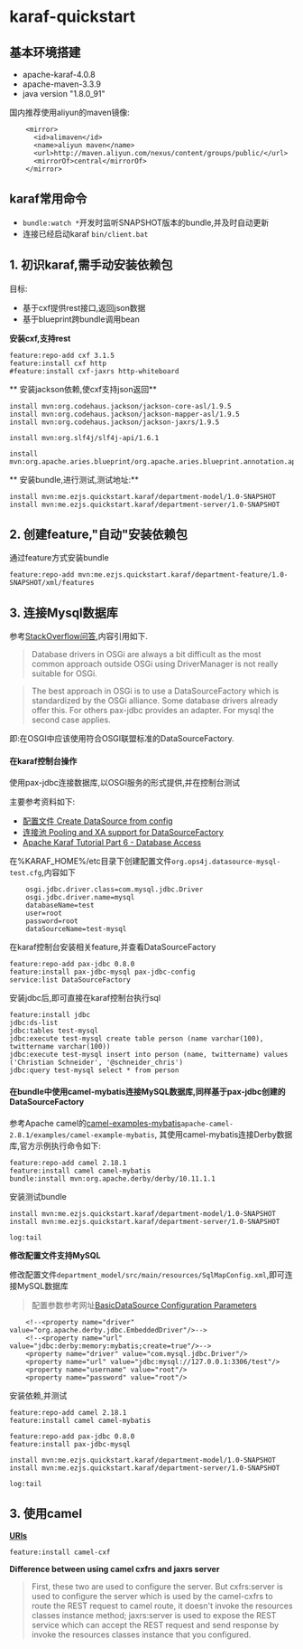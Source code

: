 # karaf-quickstart
## 基本环境搭建
* apache-karaf-4.0.8
* apache-maven-3.3.9
* java version "1.8.0_91"

国内推荐使用aliyun的maven镜像:
```
	<mirror>
      <id>alimaven</id>
      <name>aliyun maven</name>
      <url>http://maven.aliyun.com/nexus/content/groups/public/</url>
      <mirrorOf>central</mirrorOf>
    </mirror>
```

## karaf常用命令
* `bundle:watch *`开发时监听SNAPSHOT版本的bundle,并及时自动更新
* 连接已经启动karaf `bin/client.bat`

## 1. 初识karaf,需手动安装依赖包
目标:

* 基于cxf提供rest接口,返回json数据
* 基于blueprint跨bundle调用bean

**安装cxf,支持rest**

	feature:repo-add cxf 3.1.5
	feature:install cxf http
	#feature:install cxf-jaxrs http-whiteboard

** 安装jackson依赖,使cxf支持json返回**

	install mvn:org.codehaus.jackson/jackson-core-asl/1.9.5
	install mvn:org.codehaus.jackson/jackson-mapper-asl/1.9.5
	install mvn:org.codehaus.jackson/jackson-jaxrs/1.9.5

	install mvn:org.slf4j/slf4j-api/1.6.1

	install mvn:org.apache.aries.blueprint/org.apache.aries.blueprint.annotation.api/0.3

** 安装bundle,进行测试,测试地址:**

	install mvn:me.ezjs.quickstart.karaf/department-model/1.0-SNAPSHOT
	install mvn:me.ezjs.quickstart.karaf/department-server/1.0-SNAPSHOT

## 2. 创建feature,"自动"安装依赖包
通过feature方式安装bundle

	feature:repo-add mvn:me.ezjs.quickstart.karaf/department-feature/1.0-SNAPSHOT/xml/features

## 3. 连接Mysql数据库
参考[StackOverflow问答](http://stackoverflow.com/questions/31004170/com-mysql-jdbc-driver-not-found-by-bundle-in-karaf#answers),内容引用如下.

> Database drivers in OSGi are always a bit difficult as the most common approach outside OSGi using DriverManager is not really suitable for OSGi.

> The best approach in OSGi is to use a DataSourceFactory which is standardized by the OSGi alliance. Some database drivers already offer this. For others pax-jdbc provides an adapter. For mysql the second case applies.

即:在OSGI中应该使用符合OSGI联盟标准的DataSourceFactory.

#### 在karaf控制台操作
使用pax-jdbc连接数据库,以OSGI服务的形式提供,并在控制台测试

主要参考资料如下:

* [配置文件 Create DataSource from config](https://ops4j1.jira.com/wiki/display/PAXJDBC/Create+DataSource+from+config)
* [连接池 Pooling and XA support for DataSourceFactory](https://ops4j1.jira.com/wiki/display/PAXJDBC/Pooling+and+XA+support+for+DataSourceFactory)
* [Apache Karaf Tutorial Part 6 - Database Access](http://www.liquid-reality.de/display/liquid/2012/01/13/Apache+Karaf+Tutorial+Part+6+-+Database+Access)

在%KARAF_HOME%/etc目录下创建配置文件`org.ops4j.datasource-mysql-test.cfg`,内容如下
```
	osgi.jdbc.driver.class=com.mysql.jdbc.Driver
	osgi.jdbc.driver.name=mysql
	databaseName=test
	user=root
	password=root
	dataSourceName=test-mysql
```

在karaf控制台安装相关feature,并查看DataSourceFactory

	feature:repo-add pax-jdbc 0.8.0
	feature:install pax-jdbc-mysql pax-jdbc-config
	service:list DataSourceFactory

安装jdbc后,即可直接在karaf控制台执行sql

	feature:install jdbc
	jdbc:ds-list
	jdbc:tables test-mysql
	jdbc:execute test-mysql create table person (name varchar(100), twittername varchar(100))
	jdbc:execute test-mysql insert into person (name, twittername) values ('Christian Schneider', '@schneider_chris')
	jdbc:query test-mysql select * from person

#### 在bundle中使用camel-mybatis连接MySQL数据库,同样基于pax-jdbc创建的DataSourceFactory

参考Apache camel的[camel-examples-mybatis](https://github.com/apache/camel/tree/master/examples/camel-example-mybatis)`apache-camel-2.8.1/examples/camel-example-mybatis`, 其使用camel-mybatis连接Derby数据库,官方示例执行命令如下:

	feature:repo-add camel 2.18.1
	feature:install camel camel-mybatis
	bundle:install mvn:org.apache.derby/derby/10.11.1.1

安装测试bundle

	install mvn:me.ezjs.quickstart.karaf/department-model/1.0-SNAPSHOT
	install mvn:me.ezjs.quickstart.karaf/department-server/1.0-SNAPSHOT

	log:tail

**修改配置文件支持MySQL**

修改配置文件`department_model/src/main/resources/SqlMapConfig.xml`,即可连接MySQL数据库
> 配置参数参考网址[BasicDataSource Configuration Parameters](http://commons.apache.org/proper/commons-dbcp/configuration.html)
```
	<!--<property name="driver" value="org.apache.derby.jdbc.EmbeddedDriver"/>-->
	<!--<property name="url" value="jdbc:derby:memory:mybatis;create=true"/>-->
	<property name="driver" value="com.mysql.jdbc.Driver"/>
	<property name="url" value="jdbc:mysql://127.0.0.1:3306/test"/>
	<property name="username" value="root"/>
	<property name="password" value="root"/>
```

安装依赖,并测试

	feature:repo-add camel 2.18.1
	feature:install camel camel-mybatis

	feature:repo-add pax-jdbc 0.8.0
	feature:install pax-jdbc-mysql

	install mvn:me.ezjs.quickstart.karaf/department-model/1.0-SNAPSHOT
	install mvn:me.ezjs.quickstart.karaf/department-server/1.0-SNAPSHOT

	log:tail


## 3. 使用camel
**[URIs](http://camel.apache.org/uris.html)**

	feature:install camel-cxf

**Difference between using camel cxfrs and jaxrs server**
>First, these two are used to configure the server.
>But cxfrs:server is used to configure the server which is used by the camel-cxfrs to route the REST request to camel route, it doesn't invoke the resources classes instance method; jaxrs:server is used to expose the REST service which can accept the REST request and send response by invoke the resources classes instance that you configured.

